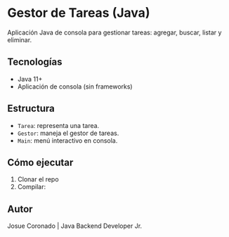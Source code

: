 # Gestor de Tareas (Java)

Aplicación Java de consola para gestionar tareas: agregar, buscar, listar y eliminar.

## Tecnologías
- Java 11+
- Aplicación de consola (sin frameworks)

## Estructura
- `Tarea`: representa una tarea.
- `Gestor`: maneja el gestor de tareas.
- `Main`: menú interactivo en consola.

## Cómo ejecutar
1. Clonar el repo
2. Compilar:

## Autor
Josue Coronado | Java Backend Developer Jr.